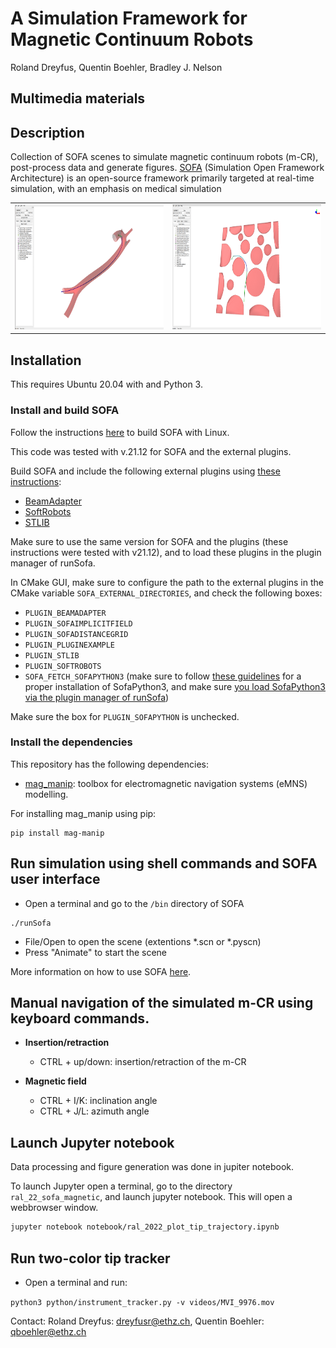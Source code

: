# A Simulation Framework for Magnetic Continuum Robots
 Roland Dreyfus, Quentin Boehler, Bradley J. Nelson

 ## Multimedia materials

 ## Description

 Collection of SOFA scenes to simulate magnetic continuum robots (m-CR), post-process data and generate figures. [SOFA](https://www.sofa-framework.org) (Simulation Open Framework Architecture) is an open-source framework primarily targeted at real-time simulation, with an emphasis on medical simulation

 <table border = "0">
     <tr>
         <td>
         <img src="images/anatomy.png" alt="drawing" height="200"/>
         </td>
         <td>
         <img src="images/planar_model.png" alt="drawing" height="200"/>
         </td>
     </tr>
 </table>


 ## Installation

 This requires Ubuntu 20.04 with and Python 3.

 ### Install and build SOFA

 Follow the instructions [here](https://www.sofa-framework.org/community/doc/getting-started/build/linux/) to build SOFA with Linux.

 This code was tested with v.21.12 for SOFA and the external plugins.

 Build SOFA and include the following external plugins using [these instructions](https://www.sofa-framework.org/community/doc/plugins/build-a-plugin-from-sources/):
 * [BeamAdapter](https://github.com/sofa-framework/BeamAdapter)
 * [SoftRobots](https://project.inria.fr/softrobot/)
 * [STLIB](https://github.com/SofaDefrost/STLIB)

 Make sure to use the same version for SOFA and the plugins (these instructions were tested with v21.12), and to load these plugins in the plugin manager of runSofa.

 In CMake GUI, make sure to configure the path to the external plugins in the CMake variable ```SOFA_EXTERNAL_DIRECTORIES```, and check the following boxes:
 * ```PLUGIN_BEAMADAPTER```
 * ```PLUGIN_SOFAIMPLICITFIELD```
 * ```PLUGIN_SOFADISTANCEGRID```
 * ```PLUGIN_PLUGINEXAMPLE```
 * ```PLUGIN_STLIB```
 * ```PLUGIN_SOFTROBOTS```
 * ```SOFA_FETCH_SOFAPYTHON3``` (make sure to follow [these guidelines](https://sofapython3.readthedocs.io/en/latest/menu/Compilation.html) for a proper installation of SofaPython3, and make sure [you load SofaPython3 via the plugin manager of runSofa](https://sofapython3.readthedocs.io/en/latest/menu/SofaPlugin.html#within-runsofa))

 Make sure the box for ```PLUGIN_SOFAPYTHON``` is unchecked.

 ### Install the dependencies

 This repository has the following dependencies:
 * [mag_manip](https://pypi.org/project/mag-manip/): toolbox for electromagnetic navigation systems (eMNS) modelling.

 For installing mag_manip using pip:
 ```
 pip install mag-manip
 ```

 ## Run simulation using shell commands and SOFA user interface

 * Open a terminal and go to the `/bin` directory of SOFA

 ```
 ./runSofa
 ```

 * File/Open to open the scene (extentions *.scn or *.pyscn)
 * Press "Animate" to start the scene

 More information on how to use SOFA [here](https://www.sofa-framework.org/community/doc/).

 ## Manual navigation of the simulated m-CR using keyboard commands. 

 * **Insertion/retraction**
     * CTRL + up/down: insertion/retraction of the m-CR

 * **Magnetic field**
     * CTRL + I/K: inclination angle
     * CTRL + J/L: azimuth angle

 ## Launch Jupyter notebook
 Data processing and figure generation was done in jupiter notebook.

 To launch Jupyter open a terminal, go to the directory `ral_22_sofa_magnetic`, and launch jupyter notebook. This will open a webbrowser window.

 ``` bash
 jupyter notebook notebook/ral_2022_plot_tip_trajectory.ipynb
 ```

 ## Run two-color tip tracker

 * Open a terminal and run:

 ``` python3 python/instrument_tracker.py -v videos/MVI_9976.mov ```


 Contact:
 Roland Dreyfus: dreyfusr@ethz.ch, 
 Quentin Boehler: qboehler@ethz.ch
